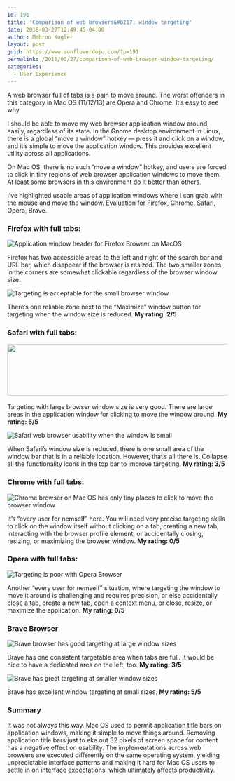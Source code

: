 ```yaml
---
id: 191
title: 'Comparison of web browsers&#8217; window targeting'
date: 2018-03-27T12:49:45-04:00
author: Mehron Kugler
layout: post
guid: https://www.sunflowerdojo.com/?p=191
permalink: /2018/03/27/comparison-of-web-browser-window-targeting/
categories:
  - User Experience
---
```

A web browser full of tabs is a pain to move around. The worst offenders in this category in Mac OS (11/12/13) are Opera and Chrome. It&#8217;s easy to see why.

<!--more-->

I should be able to move my web browser application window around, easily, regardless of its state. In the Gnome desktop environment in Linux, there is a global &#8220;move a window&#8221; hotkey &#8212; press it and click on a window, and it&#8217;s simple to move the application window. This provides excellent utility across all applications.

On Mac OS, there is no such &#8220;move a window&#8221; hotkey, and users are forced to click in tiny regions of web browser application windows to move them. At least some browsers in this environment do it better than others.

I&#8217;ve highlighted usable areas of application windows where I can grab with the mouse and move the window. Evaluation for Firefox, Chrome, Safari, Opera, Brave.

### Firefox with full tabs:

<img loading="lazy" class="aligncenter size-full wp-image-199" src="/wp-content/uploads/2018/03/firefox-browser-areas-highlighted.png" alt="Application window header for Firefox Browser on MacOS" width="2466" height="144" srcset="/wp-content/uploads/2018/03/firefox-browser-areas-highlighted.png 2466w, /wp-content/uploads/2018/03/firefox-browser-areas-highlighted-300x18.png 300w, /wp-content/uploads/2018/03/firefox-browser-areas-highlighted-768x45.png 768w, /wp-content/uploads/2018/03/firefox-browser-areas-highlighted-1024x60.png 1024w" sizes="(max-width: 2466px) 100vw, 2466px" />

Firefox has two accessible areas to the left and right of the search bar and URL bar, which disappear if the browser is resized. The two smaller zones in the corners are somewhat clickable regardless of the browser window size.

<img loading="lazy" class="wp-image-203 aligncenter" src="/wp-content/uploads/2018/03/firefox-small-size-movability.png" alt="Targeting is acceptable for the small browser window" width="486" height="89" srcset="/wp-content/uploads/2018/03/firefox-small-size-movability.png 798w, /wp-content/uploads/2018/03/firefox-small-size-movability-300x55.png 300w, /wp-content/uploads/2018/03/firefox-small-size-movability-768x141.png 768w" sizes="(max-width: 486px) 100vw, 486px" />

There&#8217;s one reliable zone next to the &#8220;Maximize&#8221; window button for targeting when the window size is reduced. **My rating: 2/5**

### Safari with full tabs:

<img loading="lazy" class="aligncenter size-full wp-image-200" src="/wp-content/uploads/2018/03/safari-browser-window-movability.png" alt="" width="2206" height="118" srcset="/wp-content/uploads/2018/03/safari-browser-window-movability.png 2206w, /wp-content/uploads/2018/03/safari-browser-window-movability-300x16.png 300w, /wp-content/uploads/2018/03/safari-browser-window-movability-768x41.png 768w, /wp-content/uploads/2018/03/safari-browser-window-movability-1024x55.png 1024w" sizes="(max-width: 2206px) 100vw, 2206px" />

Targeting with large browser window size is very good. There are large areas in the application window for clicking to move the window around. **My rating: 5/5**

<img loading="lazy" class="aligncenter size-full wp-image-201" src="/wp-content/uploads/2018/03/safari-web-browser-smaller-movability.png" alt="Safari web browser usability when the window is small" width="1012" height="122" srcset="/wp-content/uploads/2018/03/safari-web-browser-smaller-movability.png 1012w, /wp-content/uploads/2018/03/safari-web-browser-smaller-movability-300x36.png 300w, /wp-content/uploads/2018/03/safari-web-browser-smaller-movability-768x93.png 768w" sizes="(max-width: 1012px) 100vw, 1012px" />

When Safari&#8217;s window size is reduced, there is one small area of the window bar that is in a reliable location. However, that&#8217;s all there is. Collapse all the functionality icons in the top bar to improve targeting. **My rating: 3/5**

### Chrome with full tabs:

<img loading="lazy" class="aligncenter size-full wp-image-202" src="/wp-content/uploads/2018/03/chrome-browser-macos-movability.png" alt="Chrome browser on Mac OS has only tiny places to click to move the browser window" width="2554" height="144" srcset="/wp-content/uploads/2018/03/chrome-browser-macos-movability.png 2554w, /wp-content/uploads/2018/03/chrome-browser-macos-movability-300x17.png 300w, /wp-content/uploads/2018/03/chrome-browser-macos-movability-768x43.png 768w, /wp-content/uploads/2018/03/chrome-browser-macos-movability-1024x58.png 1024w" sizes="(max-width: 2554px) 100vw, 2554px" />

It&#8217;s &#8220;every user for nemself&#8221; here. You will need very precise targeting skills to click on the window itself without clicking on a tab, creating a new tab, interacting with the browser profile element, or accidentally closing, resizing, or maximizing the browser window. **My rating: 0/5**

### Opera with full tabs:

<img loading="lazy" class="aligncenter size-full wp-image-204" src="/wp-content/uploads/2018/03/opera-macos-movability.png" alt="Targeting is poor with Opera Browser" width="2298" height="150" srcset="/wp-content/uploads/2018/03/opera-macos-movability.png 2298w, /wp-content/uploads/2018/03/opera-macos-movability-300x20.png 300w, /wp-content/uploads/2018/03/opera-macos-movability-768x50.png 768w, /wp-content/uploads/2018/03/opera-macos-movability-1024x67.png 1024w" sizes="(max-width: 2298px) 100vw, 2298px" />

Another &#8220;every user for nemself&#8221; situation, where targeting the window to move it around is challenging and requires precision, or else accidentally close a tab, create a new tab, open a context menu, or close, resize, or maximize the application. **My rating: 0/5**

### Brave Browser

<img loading="lazy" class="aligncenter size-full wp-image-207" src="/wp-content/uploads/2018/03/brave-browser-large-movability.png" alt="Brave browser has good targeting at large window sizes" width="2130" height="136" srcset="/wp-content/uploads/2018/03/brave-browser-large-movability.png 2130w, /wp-content/uploads/2018/03/brave-browser-large-movability-300x19.png 300w, /wp-content/uploads/2018/03/brave-browser-large-movability-768x49.png 768w, /wp-content/uploads/2018/03/brave-browser-large-movability-1024x65.png 1024w" sizes="(max-width: 2130px) 100vw, 2130px" />

Brave has one consistent targetable area when tabs are full. It would be nice to have a dedicated area on the left, too. **My rating: 3/5**

<img loading="lazy" class="aligncenter  wp-image-208" src="/wp-content/uploads/2018/03/brave-browser-small-movability.png" alt="Brave has great targeting at smaller window sizes" width="495" height="71" srcset="/wp-content/uploads/2018/03/brave-browser-small-movability.png 958w, /wp-content/uploads/2018/03/brave-browser-small-movability-300x43.png 300w, /wp-content/uploads/2018/03/brave-browser-small-movability-768x111.png 768w" sizes="(max-width: 495px) 100vw, 495px" />

Brave has excellent window targeting at small sizes. **My rating: 5/5**

### Summary

It was not always this way. Mac OS used to permit application title bars on application windows, making it simple to move things around. Removing application title bars just to eke out 32 pixels of screen space for content has a negative effect on usability. The implementations across web browsers are executed differently on the same operating system, yielding unpredictable interface patterns and making it hard for Mac OS users to settle in on interface expectations, which ultimately affects productivity.
